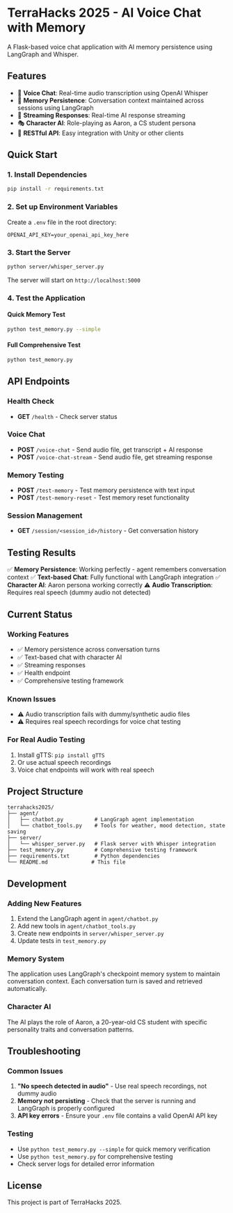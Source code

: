 # TerraHacks 2025 - AI Voice Chat with Memory

A Flask-based voice chat application with AI memory persistence using LangGraph and Whisper.

## Features

- 🎤 **Voice Chat**: Real-time audio transcription using OpenAI Whisper
- 🧠 **Memory Persistence**: Conversation context maintained across sessions using LangGraph
- 📡 **Streaming Responses**: Real-time AI response streaming
- 🎭 **Character AI**: Role-playing as Aaron, a CS student persona
- 🔧 **RESTful API**: Easy integration with Unity or other clients

## Quick Start

### 1. Install Dependencies

```bash
pip install -r requirements.txt
```

### 2. Set up Environment Variables

Create a `.env` file in the root directory:

```env
OPENAI_API_KEY=your_openai_api_key_here
```

### 3. Start the Server

```bash
python server/whisper_server.py
```

The server will start on `http://localhost:5000`

### 4. Test the Application

#### Quick Memory Test
```bash
python test_memory.py --simple
```

#### Full Comprehensive Test
```bash
python test_memory.py
```

## API Endpoints

### Health Check
- **GET** `/health` - Check server status

### Voice Chat
- **POST** `/voice-chat` - Send audio file, get transcript + AI response
- **POST** `/voice-chat-stream` - Send audio file, get streaming response

### Memory Testing
- **POST** `/test-memory` - Test memory persistence with text input
- **POST** `/test-memory-reset` - Test memory reset functionality

### Session Management
- **GET** `/session/<session_id>/history` - Get conversation history

## Testing Results

✅ **Memory Persistence**: Working perfectly - agent remembers conversation context
✅ **Text-based Chat**: Fully functional with LangGraph integration
✅ **Character AI**: Aaron persona working correctly
⚠️ **Audio Transcription**: Requires real speech (dummy audio not detected)

## Current Status

### Working Features
- ✅ Memory persistence across conversation turns
- ✅ Text-based chat with character AI
- ✅ Streaming responses
- ✅ Health endpoint
- ✅ Comprehensive testing framework

### Known Issues
- ⚠️ Audio transcription fails with dummy/synthetic audio files
- ⚠️ Requires real speech recordings for voice chat testing

### For Real Audio Testing
1. Install gTTS: `pip install gTTS`
2. Or use actual speech recordings
3. Voice chat endpoints will work with real speech

## Project Structure

```
terrahacks2025/
├── agent/
│   ├── chatbot.py          # LangGraph agent implementation
│   └── chatbot_tools.py    # Tools for weather, mood detection, state saving
├── server/
│   └── whisper_server.py   # Flask server with Whisper integration
├── test_memory.py          # Comprehensive testing framework
├── requirements.txt        # Python dependencies
└── README.md              # This file
```

## Development

### Adding New Features
1. Extend the LangGraph agent in `agent/chatbot.py`
2. Add new tools in `agent/chatbot_tools.py`
3. Create new endpoints in `server/whisper_server.py`
4. Update tests in `test_memory.py`

### Memory System
The application uses LangGraph's checkpoint memory system to maintain conversation context. Each conversation turn is saved and retrieved automatically.

### Character AI
The AI plays the role of Aaron, a 20-year-old CS student with specific personality traits and conversation patterns.

## Troubleshooting

### Common Issues
1. **"No speech detected in audio"** - Use real speech recordings, not dummy audio
2. **Memory not persisting** - Check that the server is running and LangGraph is properly configured
3. **API key errors** - Ensure your `.env` file contains a valid OpenAI API key

### Testing
- Use `python test_memory.py --simple` for quick memory verification
- Use `python test_memory.py` for comprehensive testing
- Check server logs for detailed error information

## License

This project is part of TerraHacks 2025.
